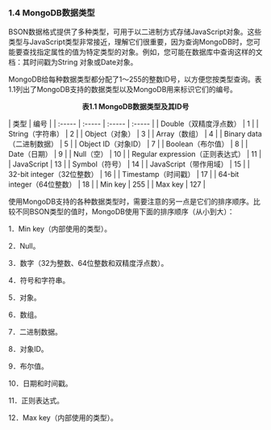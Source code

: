 ### 1.4 MongoDB数据类型

BSON数据格式提供了多种类型，可用于以二进制方式存储JavaScript对象。这些类型与JavaScript类型非常接近，理解它们很重要，因为查询MongoDB时，您可能要查找指定属性的值为特定类型的对象。例如，您可能在数据库中查询这样的文档：其时间戳为String 对象或Date对象。

MongoDB给每种数据类型都分配了1～255的整数ID号，以方便您按类型查询。表1.1列出了MongoDB支持的数据类型以及MongoDB用来标识它们的编号。

<center class="my_markdown"><b class="my_markdown">表1.1 MongoDB数据类型及其ID号</b></center>

| 类型 | 编号 |
| :-----  | :-----  | :-----  | :-----  |
| Double（双精度浮点数） | 1 |
| String（字符串） | 2 |
| Object（对象） | 3 |
| Array（数组） | 4 |
| Binary data（二进制数据） | 5 |
| Object ID（对象ID） | 7 |
| Boolean（布尔值） | 8 |
| Date（日期） | 9 |
| Null（空） | 10 |
| Regular expression（正则表达式） | 11 |
| JavaScript | 13 |
| Symbol（符号） | 14 |
| JavaScript（带作用域） | 15 |
| 32-bit integer（32位整数） | 16 |
| Timestamp（时间戳） | 17 |
| 64-bit integer（64位整数） | 18 |
| Min key | 255 |
| Max key | 127 |

使用MongoDB支持的各种数据类型时，需要注意的另一点是它们的排序顺序。比较不同BSON类型的值时，MongoDB使用下面的排序顺序（从小到大）：

1．Min key（内部使用的类型）。

2．Null。

3．数字（32为整数、64位整数和双精度浮点数）。

4．符号和字符串。

5．对象。

6．数组。

7．二进制数据。

8．对象ID。

9．布尔值。

10．日期和时间戳。

11．正则表达式。

12．Max key（内部使用的类型）。

